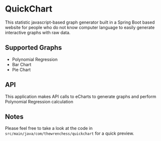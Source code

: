 # QuickChart
This statistic javascript-based graph generator built in a Spring Boot based website for people who do not know computer language to easily generate interactive graphs with raw data.

## Supported Graphs
- Polynomial Regression
- Bar Chart
- Pie Chart

## API
This application makes API calls to eCharts to generate graphs and perform Polynomial Regression calculation

## Notes
Please feel free to take a look at the code in `src/main/java/com/thewrenchess/quickchart` for a quick preview.<br>
